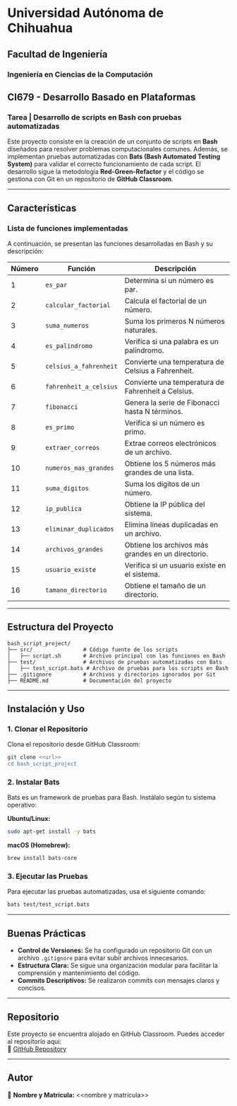 # Universidad Autónoma de Chihuahua  
## Facultad de Ingeniería  
### Ingeniería en Ciencias de la Computación  

## CI679 - Desarrollo Basado en Plataformas  
### Tarea | Desarrollo de scripts en Bash con pruebas automatizadas  

Este proyecto consiste en la creación de un conjunto de scripts en **Bash** diseñados para resolver problemas computacionales comunes. Además, se implementan pruebas automatizadas con **Bats (Bash Automated Testing System)** para validar el correcto funcionamiento de cada script. El desarrollo sigue la metodología **Red-Green-Refactor** y el código se gestiona con Git en un repositorio de **GitHub Classroom**.

---

## **Características**  
### **Lista de funciones implementadas**  
A continuación, se presentan las funciones desarrolladas en Bash y su descripción:

| Número | Función                     | Descripción |
|--------|-----------------------------|------------------------------------------------|
| 1      | `es_par`                     | Determina si un número es par. |
| 2      | `calcular_factorial`         | Calcula el factorial de un número. |
| 3      | `suma_numeros`               | Suma los primeros N números naturales. |
| 4      | `es_palindromo`              | Verifica si una palabra es un palíndromo. |
| 5      | `celsius_a_fahrenheit`       | Convierte una temperatura de Celsius a Fahrenheit. |
| 6      | `fahrenheit_a_celsius`       | Convierte una temperatura de Fahrenheit a Celsius. |
| 7      | `fibonacci`                  | Genera la serie de Fibonacci hasta N términos. |
| 8      | `es_primo`                   | Verifica si un número es primo. |
| 9      | `extraer_correos`            | Extrae correos electrónicos de un archivo. |
| 10     | `numeros_mas_grandes`        | Obtiene los 5 números más grandes de una lista. |
| 11     | `suma_digitos`               | Suma los dígitos de un número. |
| 12     | `ip_publica`                 | Obtiene la IP pública del sistema. |
| 13     | `eliminar_duplicados`        | Elimina líneas duplicadas en un archivo. |
| 14     | `archivos_grandes`           | Obtiene los archivos más grandes en un directorio. |
| 15     | `usuario_existe`             | Verifica si un usuario existe en el sistema. |
| 16     | `tamano_directorio`          | Obtiene el tamaño de un directorio. |

---

## **Estructura del Proyecto**  
```plaintext
bash_script_project/
├── src/                # Código fuente de los scripts
│   ├── script.sh       # Archivo principal con las funciones en Bash
├── test/               # Archivos de pruebas automatizadas con Bats
│   ├── test_script.bats # Archivo de pruebas para los scripts en Bash
├── .gitignore          # Archivos y directorios ignorados por Git
├── README.md           # Documentación del proyecto
```

---

## **Instalación y Uso**  
### **1. Clonar el Repositorio**  
Clona el repositorio desde GitHub Classroom:
```bash
git clone <<url>>
cd bash_script_project
```

### **2. Instalar Bats**  
Bats es un framework de pruebas para Bash. Instálalo según tu sistema operativo:

**Ubuntu/Linux:**
```bash
sudo apt-get install -y bats
```

**macOS (Homebrew):**
```bash
brew install bats-core
```

### **3. Ejecutar las Pruebas**  
Para ejecutar las pruebas automatizadas, usa el siguiente comando:
```bash
bats test/test_script.bats
```

---

## **Buenas Prácticas**  
- **Control de Versiones:** Se ha configurado un repositorio Git con un archivo `.gitignore` para evitar subir archivos innecesarios.
- **Estructura Clara:** Se sigue una organización modular para facilitar la comprensión y mantenimiento del código.
- **Commits Descriptivos:** Se realizaron commits con mensajes claros y concisos.

---

## **Repositorio**  
Este proyecto se encuentra alojado en GitHub Classroom. Puedes acceder al repositorio aquí:  
🔗 [GitHub Repository](https://github.com/CI679/desarrollo-scripts-bash)

---

## **Autor**  
📌 **Nombre y Matrícula:** <<nombre y matrícula>>  
